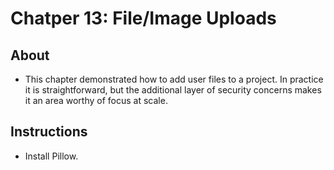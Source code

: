 # Chatper 13: File/Image Uploads

## About

- This chapter demonstrated how to add user files to a project. In practice it is straightforward, but the additional layer of security concerns makes it an area worthy of focus at scale.

## Instructions

- Install Pillow.
